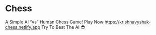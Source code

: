 # Chess
A Simple AI “vs” Human Chess Game! Play Now https://krishnavyshak-chess.netlify.app Try To Beat The AI 😎
